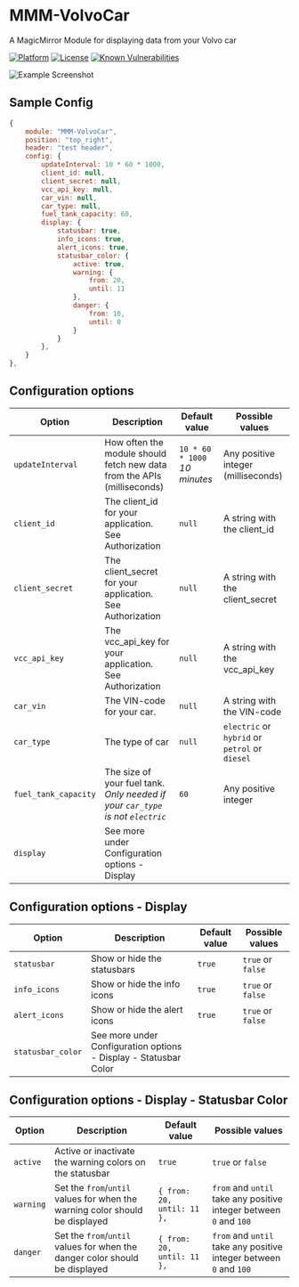 # MMM-VolvoCar

A MagicMirror Module for displaying data from your Volvo car

[![Platform](https://img.shields.io/badge/platform-MagicMirror-informational)](https://MagicMirror.builders)
[![License](https://img.shields.io/badge/license-MIT-informational)](https://raw.githubusercontent.com/emillundgren/MMM-VolvoCar/master/LICENSE)
[![Known Vulnerabilities](https://snyk.io/test/github/emillundgren/MMM-VolvoCar/badge.svg)](https://snyk.io/test/github/emillundgren/MMM-VolvoCar)


![Example Screenshot](../assets/example.png?raw=true)

## Sample Config
```javascript
{
	module: "MMM-VolvoCar",
	position: "top_right",
	header: "test header",
	config: {
		updateInterval: 10 * 60 * 1000,
		client_id: null,
		client_secret: null,
		vcc_api_key: null,
		car_vin: null,
		car_type: null,
		fuel_tank_capacity: 60,
		display: {
			statusbar: true,
			info_icons: true,
			alert_icons: true,
			statusbar_color: {
				active: true,
				warning: {
					from: 20,
					until: 11
				},
				danger: {
					from: 10,
					until: 0
				}
			}
		},
	}
},
```

## Configuration options
| **Option** | **Description**| **Default value** | **Possible values** |
| --- | --- | --- | --- |
| `updateInterval` | How often the module should fetch new data from the APIs (milliseconds) | `10 * 60 * 1000` _10 minutes_ | Any positive integer (milliseconds) |
| `client_id` | The client_id for your application. See Authorization | `null` | A string with the client_id |
| `client_secret` | The client_secret for your application. See Authorization | `null` | A string with the client_secret |
| `vcc_api_key` | The vcc_api_key for your application. See Authorization | `null` | A string with the vcc_api_key |
| `car_vin` | The VIN-code for your car. | `null` | A string with the VIN-code |
| `car_type` | The type of car | `null` | `electric` or `hybrid` or `petrol` or `diesel` |
| `fuel_tank_capacity` | The size of your fuel tank. _Only needed if  your `car_type` is not `electric`_ | `60` | Any positive integer |
| `display` | See more under Configuration options - Display |  |  |

## Configuration options - Display
| **Option** | **Description**| **Default value** | **Possible values** |
| --- | --- | --- | --- |
| `statusbar` | Show or hide the statusbars | `true` | `true` or `false` |
| `info_icons` | Show or hide the info icons | `true` | `true` or `false` |
| `alert_icons` | Show or hide the alert icons | `true` | `true` or `false` |
| `statusbar_color` | See more under Configuration options - Display - Statusbar Color |  |  |

## Configuration options - Display - Statusbar Color
| **Option** | **Description**| **Default value** | **Possible values** |
| --- | --- | --- | --- |
| `active` | Active or inactivate the warning colors on the statusbar | `true` | `true` or `false` |
| `warning` | Set the `from`/`until` values for when the warning color should be displayed | `{ from: 20, until: 11 },` | `from` and `until` take any positive integer between `0` and `100` |
| `danger` | Set the `from`/`until` values for when the danger color should be displayed | `{ from: 20, until: 11 },` | `from` and `until` take any positive integer between `0` and `100` |
